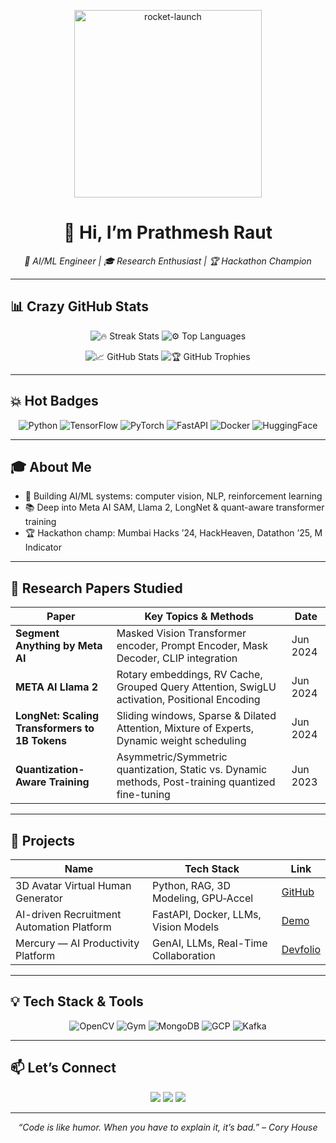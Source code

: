 <!-- banner -->
<p align="center">
  <img src="https://media.giphy.com/media/26ufdipQqU2lhNA4g/giphy.gif" alt="rocket-launch" width="300"/>
</p>

<h1 align="center">👋 Hi, I’m <b>Prathmesh Raut</b></h1>
<p align="center">
  <em>🚀 AI/ML Engineer | 🎓 Research Enthusiast | 🏆 Hackathon Champion</em>
</p>

---

## 📊 Crazy GitHub Stats
<p align="center">
  <img alt="🔥 Streak Stats" src="https://github-readme-streak-stats.herokuapp.com?user=PrathmeshRaut07&theme=dark&date_format=M%20j%5B%2C%20Y%5D&background=000000"/>
  <img alt="⚙️ Top Languages" src="https://github-readme-stats.vercel.app/api/top-langs/?username=PrathmeshRaut07&layout=compact&theme=dark&langs_count=8"/>
</p>
<p align="center">
  <img alt="📈 GitHub Stats" src="https://github-readme-stats.vercel.app/api?username=PrathmeshRaut07&show_icons=true&theme=dark&count_private=true"/>
  <img alt="🏆 GitHub Trophies" src="https://github-profile-trophy.vercel.app/?username=PrathmeshRaut07&theme=radical&row=1&column=7"/>
</p>

---
## 💥 Hot Badges
<p align="center">
  <img alt="Python" src="https://img.shields.io/badge/Python-3776AB?style=for-the-badge&logo=python&logoColor=white"/>
  <img alt="TensorFlow" src="https://img.shields.io/badge/TensorFlow-FF6F00?style=for-the-badge&logo=tensorflow&logoColor=white"/>
  <img alt="PyTorch" src="https://img.shields.io/badge/PyTorch-EE4C2C?style=for-the-badge&logo=pytorch&logoColor=white"/>
  <img alt="FastAPI" src="https://img.shields.io/badge/FastAPI-009688?style=for-the-badge&logo=fastapi"/>
  <img alt="Docker" src="https://img.shields.io/badge/Docker-2496ED?style=for-the-badge&logo=docker&logoColor=white"/>
  <img alt="HuggingFace" src="https://img.shields.io/badge/Hugging%20Face-FF9900?style=for-the-badge&logo=huggingface&logoColor=white"/>
</p>

---

## 🎓 About Me
- 🔭 Building AI/ML systems: computer vision, NLP, reinforcement learning  
- 📚 Deep into Meta AI SAM, Llama 2, LongNet & quant-aware transformer training    
- 🏆 Hackathon champ: Mumbai Hacks ’24, HackHeaven, Datathon ’25, M Indicator  

---

## 📖 Research Papers Studied
| Paper                                            | Key Topics & Methods                                                                    | Date      |
| ------------------------------------------------ | --------------------------------------------------------------------------------------- | --------- |
| **Segment Anything by Meta AI**                  | Masked Vision Transformer encoder, Prompt Encoder, Mask Decoder, CLIP integration       | Jun 2024  |
| **META AI Llama 2**                              | Rotary embeddings, RV Cache, Grouped Query Attention, SwigLU activation, Positional Encoding | Jun 2024  |
| **LongNet: Scaling Transformers to 1B Tokens**   | Sliding windows, Sparse & Dilated Attention, Mixture of Experts, Dynamic weight scheduling | Jun 2024  |
| **Quantization-Aware Training**                  | Asymmetric/Symmetric quantization, Static vs. Dynamic methods, Post-training quantized fine-tuning | Jun 2023  |

---

## 🚀 Projects
| Name                                      | Tech Stack                             | Link                                            |
| ----------------------------------------- | -------------------------------------- | ----------------------------------------------- |
| 3D Avatar Virtual Human Generator         | Python, RAG, 3D Modeling, GPU‐Accel     | [GitHub](https://github.com/PrathmeshRaut07)    |
| AI-driven Recruitment Automation Platform | FastAPI, Docker, LLMs, Vision Models    | [Demo](https://youtu.be/45Fc6W8dEf8)            |
| Mercury — AI Productivity Platform        | GenAI, LLMs, Real-Time Collaboration    | [Devfolio](https://devfolio.co/projects/mercury-fb71) |

---

## 💡 Tech Stack & Tools
<p align="center">
  <img alt="OpenCV" src="https://img.shields.io/badge/OpenCV-5C3EE8?style=for-the-badge&logo=opencv&logoColor=white"/>
  <img alt="Gym" src="https://img.shields.io/badge/OpenAI_Gym-FF6F00?style=for-the-badge&logo=openai"/>
  <img alt="MongoDB" src="https://img.shields.io/badge/MongoDB-47A248?style=for-the-badge&logo=mongodb&logoColor=white"/>
  <img alt="GCP" src="https://img.shields.io/badge/GCP-4285F4?style=for-the-badge&logo=googlecloud&logoColor=white"/>
  <img alt="Kafka" src="https://img.shields.io/badge/Apache%20Kafka-231F20?style=for-the-badge&logo=apachekafka&logoColor=white"/>
</p>

---

## 📫 Let’s Connect
<p align="center">
  <a href="mailto:prathmeshraut150904@gmail.com"><img src="https://img.shields.io/badge/Email-D14836?style=for-the-badge&logo=gmail&logoColor=white"/></a>
  <a href="https://linkedin.com/in/prathmesh-raut-9a3877255"><img src="https://img.shields.io/badge/LinkedIn-0A66C2?style=for-the-badge&logo=linkedin&logoColor=white"/></a>
  <a href="https://github.com/PrathmeshRaut07"><img src="https://img.shields.io/badge/GitHub-181717?style=for-the-badge&logo=github&logoColor=white"/></a>
</p>

---

<p align="center">
  <em>“Code is like humor. When you have to explain it, it’s bad.” – Cory House</em>
</p>
